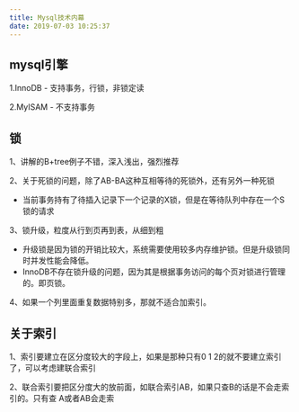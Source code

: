 ```yaml
---
title: Mysql技术内幕
date: 2019-07-03 10:25:37
---
```


## mysql引擎

1.InnoDB - 支持事务，行锁，非锁定读

2.MyISAM - 不支持事务

## 锁

1、讲解的B+tree例子不错，深入浅出，强烈推荐

2、关于死锁的问题，除了AB-BA这种互相等待的死锁外，还有另外一种死锁

* 当前事务持有了待插入记录下一个记录的X锁，但是在等待队列中存在一个S锁的请求

3、锁升级，粒度从行到页再到表，从细到粗

* 升级锁是因为锁的开销比较大，系统需要使用较多内存维护锁。但是升级锁同时并发性能会降低。
* InnoDB不存在锁升级的问题，因为其是根据事务访问的每个页对锁进行管理的。即页锁。

4、如果一个列里面重复数据特别多，那就不适合加索引。

## 关于索引

1、索引要建立在区分度较大的字段上，如果是那种只有0 1 2的就不要建立索引了，可以考虑建联合索引

2、联合索引要把区分度大的放前面，如联合索引AB，如果只查B的话是不会走索引的。只有查 A或者AB会走索
